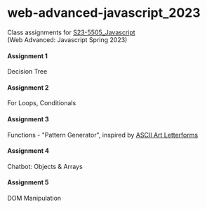 # web-advanced-javascript_2023
Class assignments for <a href="https://github.com/kujain/S23-5505_Javascript">S23-5505_Javascript</a>
<br>(Web Advanced: Javascript Spring 2023)

#### Assignment 1 
<p>Decision Tree</p>

#### Assignment 2 
<p>For Loops, Conditionals</p>

#### Assignment 3
<p>Functions - "Pattern Generator", inspired by <a href="https://gigazine.net/gsc_news/en/20190326-ascii-art-artyping/">ASCII Art Letterforms</a></p>

#### Assignment 4 
<p>Chatbot: Objects & Arrays</p>

#### Assignment 5 
<p>DOM Manipulation</p>
